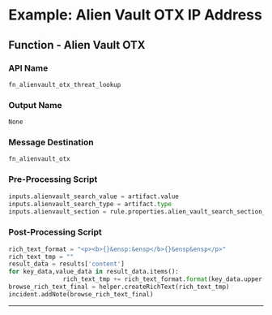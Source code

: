 <!--
    DO NOT MANUALLY EDIT THIS FILE
    THIS FILE IS AUTOMATICALLY GENERATED WITH resilient-sdk codegen
    Generated with resilient-sdk v51.0.5.0.1475
-->

# Example: Alien Vault OTX IP Address

## Function - Alien Vault OTX

### API Name
`fn_alienvault_otx_threat_lookup`

### Output Name
`None`

### Message Destination
`fn_alienvault_otx`

### Pre-Processing Script
```python
inputs.alienvault_search_value = artifact.value
inputs.alienvault_search_type = artifact.type
inputs.alienvault_section = rule.properties.alien_vault_search_section_ip
```

### Post-Processing Script
```python
rich_text_format = "<p><b>{}&ensp:&ensp</b>{}&ensp&ensp</p>"
rich_text_tmp = ""
result_data = results['content']
for key_data,value_data in result_data.items():
               rich_text_tmp += rich_text_format.format(key_data.upper(),value_data)
browse_rich_text_final = helper.createRichText(rich_text_tmp)
incident.addNote(browse_rich_text_final)
```

---

